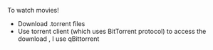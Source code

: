 To watch movies!

- Download .torrent files
- Use torrent client (which uses BitTorrent protocol) to access the download , I use qBittorrent
